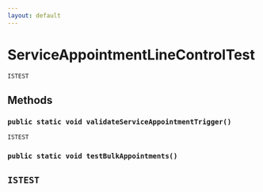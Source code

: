 ```yaml
---
layout: default
---
```

# ServiceAppointmentLineControlTest

`ISTEST`
## Methods
### `public static void validateServiceAppointmentTrigger()`

`ISTEST`
### `public static void testBulkAppointments()`

`ISTEST`
---
